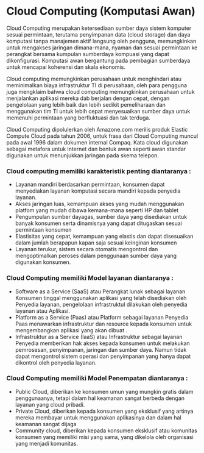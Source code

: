 # Cloud Computing (Komputasi Awan)

Cloud Computing merupakan ketersediaan sumber daya sistem komputer sesuai permintaan, terutama penyimpanan data (cloud storage) dan daya komputasi tanpa manajemen aktif langsung oleh pengguna, memungkinkan untuk mengakses jaringan dimana-mana, nyaman dan sesuai permintaan ke perangkat bersama kumpulan sumberdaya kompuasi yang dapat dikonfigurasi.
Komputasi awan bergantung pada pembagian sumberdaya untuk mencapai koherensi dan skala ekonomis. 

Cloud computing memungkinkan perusahaan untuk menghindari atau meminimalkan biaya infrastruktur TI di perusahaan, oleh para pengguna juga mengklaim bahwa cloud computing memungkinkan perusahaan untuk menjalankan aplikasi mereka dab berjalan dengan cepat, dengan pengelolaan yang lebih baik dan lebih sedikit pemeliharaan dan menggunakan tim TI untuk lebih cepat menyesuaikan sumber daya untuk memenuhi  permintaan yang berfluktuasi dan tak terduga.

Cloud Computing dipolulerkan oleh Amazone.com merilis produk Elastic Compute Cloud pada tahun 2006, 
untuk frasa dari Cloud Computing muncul pada awal 1996 dalam dokumen internal Compaq. 
Kata cloud digunakan sebagai metafora untuk internet dan bentuk awan seperti awan standar digunakan untuk menunjukkan jaringan pada skema telepon.

### Cloud computing memiliki karakteristik penting diantaranya :
-	Layanan mandiri berdasarkan permintaan, konsumen dapat menyediakan layanan komputasi secara mandiri kepada penyedia layanan.
-	Akses jaringan luas, kemampuan akses yang mudah menggunakan platfom yang mudah dibawa kemana-mana seperti HP dan tablet
-	Pengumpulan sumber dayagas, sumber daya yang disediakan untuk banyak konsumen serta dinamisnya yang dapat ditugaskan sesuai permintaan konsumen
-	Elastisitas yang cepat, kemampuan yang elastis dan dapat disesuaikan dalam jumlah berapapun kapan saja sesuai keinginan konsumen
-	Layanan terukur, sistem secara otomatis mengontrol dan mengoptimalkan peroses dalam penggunaan sumber daya yang digunakan konsumen.

### Cloud Computing memiliki Model layanan diantaranya :
-	Software as a Service (SaaS) atau Perangkat lunak sebagai layanan
Konsumen tinggal menggunakan aplikasi yang telah disediakan oleh Penyedia layanan, pengelolaan infrastruktul dilakukan oleh penyedia layanan atau Aplikasi. 
-	Platform as a Service (Paas) atau Platform sebagai layanan
Penyedia Paas menawarkan infrastruktur dan resource kepada konsumen untuk mengembangkan aplikasi yang akan dibuat .
-	Infrastruktur as a Service (IaaS) atau Infrastruktur sebagai layanan
Penyedia memberikan hak akses kepada konsumen untuk melakukan pemrosesan, penyimpanan, jaringan dan sumber daya. Namun tidak dapat mengontrol sistem operasi dan penyimpanan yang hanya dapat dikontrol oleh penyedia layanan.

### Cloud Computing memiliki Model Penempatan diantaranya :
-	Public Cloud, diberikan ke konsumen umun yang mungkin gratis dalam penggunaanya, tetapi dalam hal keamanan sangat berbeda dengan layanan yang cloud pribadi.
-	 Private Cloud, diberikan kepada konsumen yang eksklusif yang artinya mereka membayar untuk menggunakan aplikasinya dan dalam hal keamanan sangat dijaga
-	Community cloud, diberikan kepada konsumen eksklusif atau komunitas konsumen yang memiliki misi yang sama, yang dikelola oleh organisasi yang menjadi komunitas.

